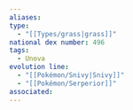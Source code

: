 ```yaml
---
aliases: 
type:
  - "[[Types/grass|grass]]"
national dex number: 496
tags:
  - Unova
evolution line:
  - "[[Pokémon/Snivy|Snivy]]"
  - "[[Pokémon/Serperior]]"
associated: 
---
```


